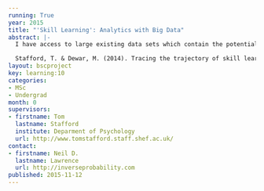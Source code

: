 ```yaml
---
running: True
year: 2015
title: "'Skill Learning': Analytics with Big Data"
abstract: |-
  I have access to large existing data sets which contain the potential to show skill development on real-world tasks for large numbers of people (i.e. n>1,000,000 in domains of chess and online maths education). Using theory from the cognitive science of learning, advanced statistical models and open source programming languages (R, Python) we will test theories of what makes learning most effective. The ambition will be to design more effective learning practices. 

  Stafford, T. & Dewar, M. (2014). Tracing the trajectory of skill learning with a very large sample of online game players. Psychological Science, 25(2) 511-518.
layout: bscproject
key: learning:10
categories:
- MSc
- Undergrad
month: 0
supervisors:
- firstname: Tom
  lastname: Stafford
  institute: Deparment of Psychology
  url: http://www.tomstafford.staff.shef.ac.uk/
contact:
- firstname: Neil D.
  lastname: Lawrence
  url: http://inverseprobability.com
published: 2015-11-12
---
```

